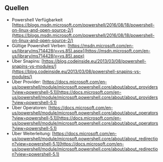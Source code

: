 ## Quellen

* Powershell Verfügbarkeit [https://blogs.msdn.microsoft.com/powershell/2016/08/18/powershell-on-linux-and-open-source-2/](https://blogs.msdn.microsoft.com/powershell/2016/08/18/powershell-on-linux-and-open-source-2/)
* Gültige Powershell Verben: [https://msdn.microsoft.com/en-us/library/ms714428(v=vs.85).aspx](https://msdn.microsoft.com/en-us/library/ms714428(v=vs.85).aspx)
* Über Snapins: [https://blog.codeinside.eu/2013/03/08/powershell-snapins-vs-modules/](https://blog.codeinside.eu/2013/03/08/powershell-snapins-vs-modules/)
* Über Provider: [https://docs.microsoft.com/en-us/powershell/module/microsoft.powershell.core/about/about_providers?view=powershell-5.1](https://docs.microsoft.com/en-us/powershell/module/microsoft.powershell.core/about/about_providers?view=powershell-5.1)
* Über Operatoren: [https://docs.microsoft.com/en-us/powershell/module/microsoft.powershell.core/about/about_operators?view=powershell-5.1](https://docs.microsoft.com/en-us/powershell/module/microsoft.powershell.core/about/about_operators?view=powershell-5.1)
* Über Weiterleitung: [https://docs.microsoft.com/en-us/powershell/module/microsoft.powershell.core/about/about_redirection?view=powershell-5.1](https://docs.microsoft.com/en-us/powershell/module/microsoft.powershell.core/about/about_redirection?view=powershell-5.1)
